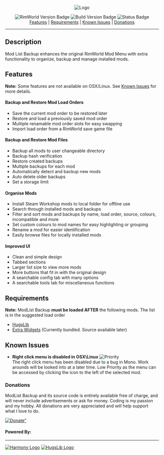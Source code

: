 <p align="center">
  <img src="https://raw.githubusercontent.com/scuba156/ModListBackup/master/ModListBackup/Output/ModListBackup/About/Preview.png" alt="Logo" />
</ p>                                                                                                                                     
<p align="center">
  <img src="https://img.shields.io/badge/RimWorld%20Ver.-Beta%2018-blue.svg" alt="RimWorld Version Badge" />
  <img src="https://img.shields.io/badge/Build%20Ver.-2.0%20alpha-blue.svg" alt="Build Version Badge" />
  <img src="https://img.shields.io/badge/Status-Work%20In%20Progress-orange.svg" alt="Status Badge" />
  <br />
  <a href="#features">Features</a> | <a href="#requirements">Requirements</a> | <a href="#known-issues">Known Issues</a> | <a href="#donations">Donations</a>
</ p>


---
## Description
Mod List Backup enhances the original RimWorld Mod Menu with extra functionality to organize, backup and manage installed mods.

## Features
**Note:** Some features are not available on OSX/Linux. See [Known Issues](#known-issues) for more details.
#### Backup and Restore Mod Load Orders
* Save the current mod order to be restored later
* Restore and load a previously saved mod order
* Multiple renamable mod order slots for easy swapping
* Import load order from a RimWorld save game file

#### Backup and Restore Mod Files
* Backup all mods to user changeable directory
* Backup hash verification
* Restore created backups
* Multiple backups for each mod
* Automatically detect and backup new mods
* Auto delete older backups
* Set a storage limit

#### Organise Mods
* Install Steam Workshop mods to local folder for offline use
* Search through installed mods and backups
* Filter and sort mods and backups by name, load order, source, colours, incompatible and more
* Set custom colours to mod names for easy highlighting or grouping
* Rename a mod for easier identification
* Easily browse files for locally installed mods

#### Improved UI
* Clean and simple design
* Tabbed sections
* Larger list size to view more mods
* More buttons that fit in with the original design
* A searchable config tab with many options
* A searchable tools tab for miscellaneous functions

## Requirements
**Note:** ModList Backup **must be loaded AFTER** the following mods. The list is in the suggested load order 
* [HugsLib](https://github.com/UnlimitedHugs/RimworldHugsLib)
* [Extra Widgets]() (Currently bundled. Source available later)

## Known Issues
* **Right click menu is disabled in OSX\Linux** ![Priority](https://img.shields.io/badge/Priority-Low-yellow.svg) <br /> The right click menu has been disabled due to a bug in Mono. Work arounds will be looked into at a later time. Low Priority as the menu can be accessed by clicking the icon to the left of the selected mod.

### Donations 
ModList Backup and its source code is entirely available free of charge, and will never include advertisements or ask for money. Coding is my passion and my hobby. All donations are very appreciated and will help support what I love to do.

<a href="https://www.paypal.com/cgi-bin/webscr?cmd=_s-xclick&hosted_button_id=DE9S3KLGP3WJW">
  <img src="https://www.paypalobjects.com/en_AU/i/btn/btn_donate_LG.gif" alt=Donate" /> </a>

#### Powered By:
---
[![Harmony Logo](https://s24.postimg.org/58bl1rz39/logo.png "Harmony")](https://github.com/pardeike/Harmony) [![HugsLib Logo](http://i.imgur.com/9L4f8u7.png "HugsLib")](https://github.com/UnlimitedHugs/RimworldHugsLib)
